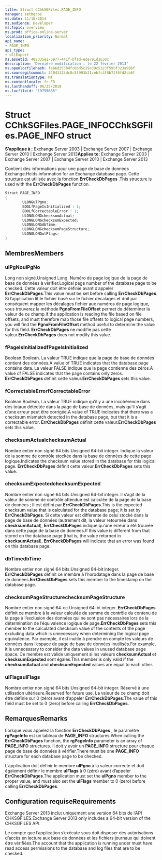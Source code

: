 ```yaml
---
title: Struct CChkSGFiles.PAGE_INFO
manager: sethgros
ms.date: 11/16/2014
ms.audience: Developer
ms.topic: overview
ms.prod: office-online-server
localization_priority: Normal
api_name:
- PAGE_INFO
api_type:
- dllExport
ms.assetid: 408335e1-6977-441f-bfad-ede791d1630c
description: 'Dernière modification : le 22 février 2013'
ms.openlocfilehash: fa66d253b4fc6bd5c29a39c5323f59bf323a906f
ms.sourcegitcommit: 34041125dc8c5f993b21cebfc4f8b72f0fd2cb6f
ms.translationtype: MT
ms.contentlocale: fr-FR
ms.lasthandoff: 06/25/2018
ms.locfileid: "19755685"
---
```

# <a name="cchksgfilespageinfo-struct"></a><span data-ttu-id="123d4-103">Struct CChkSGFiles.PAGE_INFO</span><span class="sxs-lookup"><span data-stu-id="123d4-103">CChkSGFiles.PAGE_INFO struct</span></span>

<span data-ttu-id="123d4-104">**S’applique à :** Exchange Server 2003 | Exchange Server 2007 | Exchange Server 2010 | Exchange Server 2013</span><span class="sxs-lookup"><span data-stu-id="123d4-104">**Applies to:** Exchange Server 2003 | Exchange Server 2007 | Exchange Server 2010 | Exchange Server 2013</span></span>
  
<span data-ttu-id="123d4-105">Contient des informations pour une page de base de données Exchange.</span><span class="sxs-lookup"><span data-stu-id="123d4-105">Holds information for an Exchange database page.</span></span> <span data-ttu-id="123d4-106">Cette structure est utilisée avec la fonction **ErrCheckDbPages** .</span><span class="sxs-lookup"><span data-stu-id="123d4-106">This structure is used with the **ErrCheckDbPages** function.</span></span> 
  
```cs
Struct PAGE_INFO  
{
        ULONGulPgno;
        BOOLfPageIsInitialized : 1;
        BOOLfCorrectableError : 1;
        ULONGLONGchecksumActual;
        ULONGLONGchecksumExpected;
        ULONGLONGdbTime;
        ULONGLONGchecksumPageStructure;
        ULONGLONGulFlags;
}

```

## <a name="members"></a><span data-ttu-id="123d4-107">Membres</span><span class="sxs-lookup"><span data-stu-id="123d4-107">Members</span></span>

### <a name="ulpgno"></a><span data-ttu-id="123d4-108">ulPgNo</span><span class="sxs-lookup"><span data-stu-id="123d4-108">ulPgNo</span></span>
  
<span data-ttu-id="123d4-109">Long non signé.</span><span class="sxs-lookup"><span data-stu-id="123d4-109">Unsigned Long.</span></span> <span data-ttu-id="123d4-110">Numéro de page logique de la page de base de données à vérifier.</span><span class="sxs-lookup"><span data-stu-id="123d4-110">Logical page number of the database page to be checked.</span></span> <span data-ttu-id="123d4-111">Cette valeur doit être définie avant d’appeler **ErrCheckDbPages**.</span><span class="sxs-lookup"><span data-stu-id="123d4-111">This value must be set before calling **ErrCheckDbPages**.</span></span> <span data-ttu-id="123d4-112">Si l’application lit le fichier basé sur le fichier décalages et doit par conséquent mapper les décalages fichier aux numéros de page logique, vous trouverez la méthode **PgnoFromFileOffset** permet de déterminer la valeur de ce champ.</span><span class="sxs-lookup"><span data-stu-id="123d4-112">If the application is reading the file based on file offsets, and must therefore map those file offsets to logical page numbers, you will find the **PgnoFromFileOffset** method useful to determine the value for this field.</span></span> <span data-ttu-id="123d4-113">**ErrCheckDbPages** ne modifie pas cette valeur.</span><span class="sxs-lookup"><span data-stu-id="123d4-113">**ErrCheckDbPages** does not modify this value.</span></span> 
    
### <a name="fpageisinitialized"></a><span data-ttu-id="123d4-114">fPageIsInitialized</span><span class="sxs-lookup"><span data-stu-id="123d4-114">fPageIsInitialized</span></span> 
  
<span data-ttu-id="123d4-115">Boolean.</span><span class="sxs-lookup"><span data-stu-id="123d4-115">Boolean.</span></span> <span data-ttu-id="123d4-116">La valeur TRUE indique que la page de base de données contient des données.</span><span class="sxs-lookup"><span data-stu-id="123d4-116">A value of TRUE indicates that the database page contains data.</span></span> <span data-ttu-id="123d4-117">La valeur FALSE indique que la page contienne des zéros.</span><span class="sxs-lookup"><span data-stu-id="123d4-117">A value of FALSE indicates that the page contains only zeros.</span></span> <span data-ttu-id="123d4-118">**ErrCheckDbPages** définit cette valeur.</span><span class="sxs-lookup"><span data-stu-id="123d4-118">**ErrCheckDbPages** sets this value.</span></span> 
    
### <a name="fcorrectableerror"></a><span data-ttu-id="123d4-119">fCorrectableError</span><span class="sxs-lookup"><span data-stu-id="123d4-119">fCorrectableError</span></span>
  
<span data-ttu-id="123d4-120">Boolean.</span><span class="sxs-lookup"><span data-stu-id="123d4-120">Boolean.</span></span> <span data-ttu-id="123d4-121">La valeur TRUE indique qu’il y a une incohérence dans des totaux détectée dans la page de base de données, mais qu’il s’agit d’une erreur peut être corrigée.</span><span class="sxs-lookup"><span data-stu-id="123d4-121">A value of TRUE indicates that there was a checksum mismatch detected in the database page, but that it is a correctable error.</span></span> <span data-ttu-id="123d4-122">**ErrCheckDbPages** définit cette valeur.</span><span class="sxs-lookup"><span data-stu-id="123d4-122">**ErrCheckDbPages** sets this value.</span></span> 
    
### <a name="checksumactual"></a><span data-ttu-id="123d4-123">checksumActual</span><span class="sxs-lookup"><span data-stu-id="123d4-123">checksumActual</span></span>
  
<span data-ttu-id="123d4-124">Nombre entier non signé 64 bits.</span><span class="sxs-lookup"><span data-stu-id="123d4-124">Unsigned 64-bit integer.</span></span> <span data-ttu-id="123d4-125">Indique la valeur de la somme de contrôle stockée dans la base de données de cette page logique.</span><span class="sxs-lookup"><span data-stu-id="123d4-125">Indicates the checksum value stored in the database for this logical page.</span></span> <span data-ttu-id="123d4-126">**ErrCheckDbPages** définit cette valeur.</span><span class="sxs-lookup"><span data-stu-id="123d4-126">**ErrCheckDbPages** sets this value.</span></span> 
    
### <a name="checksumexpected"></a><span data-ttu-id="123d4-127">checksumExpected</span><span class="sxs-lookup"><span data-stu-id="123d4-127">checksumExpected</span></span>
  
<span data-ttu-id="123d4-128">Nombre entier non signé 64 bits.</span><span class="sxs-lookup"><span data-stu-id="123d4-128">Unsigned 64-bit integer.</span></span> <span data-ttu-id="123d4-129">Il s’agit de la valeur de somme de contrôle attendue est calculée de la page de la base de données ; Il est défini par **ErrCheckDbPages**.</span><span class="sxs-lookup"><span data-stu-id="123d4-129">This is the expected checksum value that is calculated for the database page; it is set by **ErrCheckDbPages**.</span></span> <span data-ttu-id="123d4-130">Si cette valeur est différente de celui stocké dans la page de base de données (autrement dit, la valeur retournée dans **checksumActual**), **ErrCheckDbPages** indique qu’une erreur a été trouvée dans cette page de la base de données.</span><span class="sxs-lookup"><span data-stu-id="123d4-130">If this value is different from that stored on the database page (that is, the value returned in **checksumActual**), **ErrCheckDbPages** will indicate that an error was found on this database page.</span></span> 
    
### <a name="dbtime"></a><span data-ttu-id="123d4-131">dbTime</span><span class="sxs-lookup"><span data-stu-id="123d4-131">dbTime</span></span>
  
<span data-ttu-id="123d4-132">Nombre entier non signé 64 bits.</span><span class="sxs-lookup"><span data-stu-id="123d4-132">Unsigned 64-bit integer.</span></span> <span data-ttu-id="123d4-133">**ErrCheckDbPages** définit ce membre à l’horodatage dans la page de base de données.</span><span class="sxs-lookup"><span data-stu-id="123d4-133">**ErrCheckDbPages** sets this member to the timestamp on the database page.</span></span> 
    
### <a name="checksumpagestructure"></a><span data-ttu-id="123d4-134">checksumPageStructure</span><span class="sxs-lookup"><span data-stu-id="123d4-134">checksumPageStructure</span></span> 
  
<span data-ttu-id="123d4-135">Nombre entier non signé 64-cc.</span><span class="sxs-lookup"><span data-stu-id="123d4-135">Unsigned 64-bt integer.</span></span> <span data-ttu-id="123d4-136">**ErrCheckDbPages** définit ce membre à la valeur calculée de somme de contrôle du contenu de la page à l’exclusion des données qui ne sont pas nécessaires lors de la détermination de l’équivalence logique de page.</span><span class="sxs-lookup"><span data-stu-id="123d4-136">**ErrCheckDbPages** sets this member to the calculated checksum value of the contents of the page excluding data which is unnecessary when determining the logical page equivalence.</span></span> <span data-ttu-id="123d4-137">Par exemple, il est inutile à prendre en compte les valeurs de données dans l’espace de page de base de données inutilisés.</span><span class="sxs-lookup"><span data-stu-id="123d4-137">For example, it is unnecessary to consider the data values in unused database page space.</span></span> <span data-ttu-id="123d4-138">Ce membre est valide uniquement si les valeurs **checksumActual** et **checksumExpected** sont égales.</span><span class="sxs-lookup"><span data-stu-id="123d4-138">This member is only valid if the **checksumActual**  and  **checksumExpected**  values are equal to each other.</span></span> 
    
### <a name="ulflags"></a><span data-ttu-id="123d4-139">ulFlags</span><span class="sxs-lookup"><span data-stu-id="123d4-139">ulFlags</span></span>
  
<span data-ttu-id="123d4-140">Nombre entier non signé 64 bits.</span><span class="sxs-lookup"><span data-stu-id="123d4-140">Unsigned 64-bit integer.</span></span> <span data-ttu-id="123d4-141">Réservé à une utilisation ultérieure.</span><span class="sxs-lookup"><span data-stu-id="123d4-141">Reserved for future use.</span></span> <span data-ttu-id="123d4-142">La valeur de ce champ doit être définie sur 0 (zéro) avant d’appeler **ErrCheckDbPages**.</span><span class="sxs-lookup"><span data-stu-id="123d4-142">The value of this field must be set to 0 (zero) before calling **ErrCheckDbPages**.</span></span>
    
## <a name="remarks"></a><span data-ttu-id="123d4-143">Remarques</span><span class="sxs-lookup"><span data-stu-id="123d4-143">Remarks</span></span>

<span data-ttu-id="123d4-144">Lorsque vous appelez la fonction **ErrCheckDbPages** , le paramètre **rgPageInfo** est un tableau de **PAGE\_INFO** structures.</span><span class="sxs-lookup"><span data-stu-id="123d4-144">When calling the **ErrCheckDbPages** function, the **rgPageInfo**  parameter is an array of **PAGE\_INFO** structures.</span></span> <span data-ttu-id="123d4-145">Il doit y avoir un **PAGE\_INFO** structure pour chaque page de base de données à vérifier.</span><span class="sxs-lookup"><span data-stu-id="123d4-145">There must be one **PAGE\_INFO** structure for each database page to be checked.</span></span> 
  
<span data-ttu-id="123d4-146">L’application doit définir le membre **ulPgno** à la valeur correcte et doit également définir le membre **ulFlags** à 0 (zéro) avant d’appeler **ErrCheckDbPages**.</span><span class="sxs-lookup"><span data-stu-id="123d4-146">The application must set the **ulPgno**  member to the proper value, and must also set the  **ulFlags**  member to 0 (zero) before calling **ErrCheckDbPages**.</span></span> 
  
## <a name="requirements"></a><span data-ttu-id="123d4-147">Configuration requise</span><span class="sxs-lookup"><span data-stu-id="123d4-147">Requirements</span></span>

<span data-ttu-id="123d4-148">Exchange Server 2013 inclut uniquement une version 64 bits de l’API CHKSGFILES.</span><span class="sxs-lookup"><span data-stu-id="123d4-148">Exchange Server 2013 only includes a 64-bit version of the CHKSGFILES API.</span></span>
  
<span data-ttu-id="123d4-149">Le compte que l’application s’exécute sous doit disposer des autorisations d’accès en lecture aux base de données et les fichiers journaux qui doivent être vérifiées.</span><span class="sxs-lookup"><span data-stu-id="123d4-149">The account that the application is running under must have read access permissions to the database and log files that are to be checked.</span></span>
  

